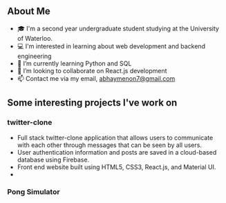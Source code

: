 ## About Me
- 🎓 I'm a second year undergraduate student studying at the University of Waterloo.
- 💻 I'm interested in learning about web development and backend engineering
- 🌱 I’m currently learning Python and SQL
- 👯 I’m looking to collaborate on React.js development
- 📫 Contact me via my email, abhaymenon7@gmail.com

## Some interesting projects I've work on

### twitter-clone
  - Full stack twitter-clone application that allows users to communicate with each other through messages that can be seen by all users.
  - User authentication information and posts are saved in a cloud-based database using Firebase.
  - Front end website built using HTML5, CSS3, React.js, and Material UI.
  - 
### Pong Simulator

